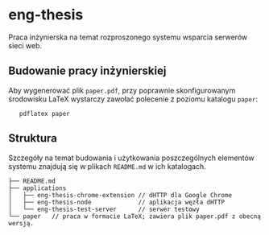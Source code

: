 # eng-thesis

Praca inżynierska na temat rozproszonego systemu wsparcia serwerów sieci web.

## Budowanie pracy inżynierskiej
Aby wygenerować plik `paper.pdf`, przy poprawnie skonfigurowanym środowisku LaTeX wystarczy zawołać polecenie z poziomu katalogu `paper`:
```
   pdflatex paper
```

## Struktura
Szczegóły na temat budowania i użytkowania poszczególnych elementów systemu znajdują się w plikach `README.md` w ich katalogach.
```
├── README.md
├── applications
│   ├── eng-thesis-chrome-extension // dHTTP dla Google Chrome
│   ├── eng-thesis-node             // aplikacja węzła dHTTP
│   └── eng-thesis-test-server      // serwer testowy
└── paper   // praca w formacie LaTeX; zawiera plik paper.pdf z obecną wersją.
```